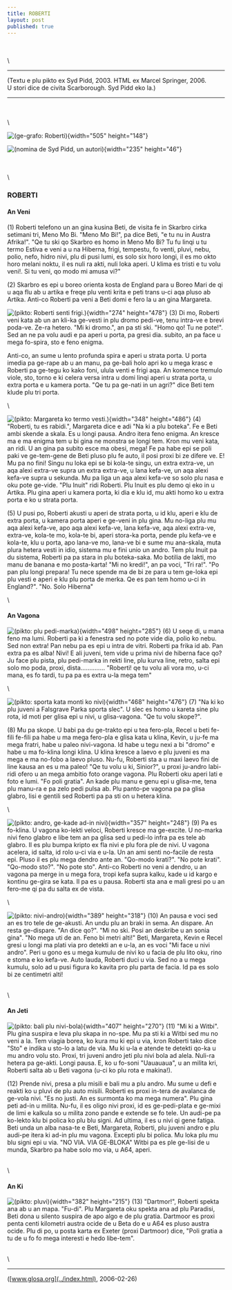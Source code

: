 ```yaml
---
title: ROBERTI
layout: post
published: true
---
```



\
\
\


-------

(Textu e plu pikto ex Syd Pidd, 2003. HTML ex Marcel Springer, 2006.\
U stori dice de civita Scarborough. Syd Pidd eko la.)

------------------------------------------------------------------------

\
\
\

![(ge-grafo: Roberti)](../pic/roberti01.jpg){width="505" height="148"}

![(nomina de Syd Pidd, un autori)](../pic/roberti03.jpg){width="235"
height="46"}

\
\
\

### ROBERTI

#### An Veni

\(1) Roberti telefono un an gina kusina Beti, de visita fe in Skarbro
cirka setimani tri, Meno Mo Bi. "Meno Mo Bi!", pa dice Beti, "e tu nu in
Austra Afrika!". "Qe tu ski qo Skarbro es homo in Meno Mo Bi? Tu fu
linqi u tu termo Estiva e veni a u na Hiberna, frigi, tempestu, fo
venti, pluvi, nebu, polio, nefo, hidro nivi, plu di pusi lumi, es solo
six horo longi, il es mo okto horo melani noktu, il es nuli ra akti,
nuli loka aperi. U klima es tristi e tu volu veni!. Si tu veni, qo modo
mi amusa vi?"

\(2) Skarbro es epi u boreo orienta kosta de England para u Boreo Mari de
qi u aqa flu ab u artika e freqe plu venti krita e peti trans u-ci aqa
pluso ab Artika. Anti-co Roberti pa veni a Beti domi e fero la u an gina
Margareta.

![(pikto: Roberti senti frigi.)](../pic/roberti02.jpg){width="274"
height="478"} (3) Di mo, Roberti veni kata ab un an kli-ka ge-vesti in
plu dromo pedi-ve, tenu intra-ve e brevi poda-ve. Ze-ra hetero. "Mi ki
dromo.", an pa sti ski. "Homo qo! Tu ne pote!". Sed an ne pa volu audi e
pa aperi u porta, pa gresi dia. subito, an pa face u mega fo-spira, sto
e feno enigma.

Anti-co, an sume u lento profunda spira e aperi u strata porta. U porta
imedia pa ge-rape ab u an manu, pa ge-bali holo apri ko u mega krasc e
Roberti pa ge-tegu ko kako foni, ulula venti e frigi aqa. An komence
tremulo viole, sto, torno e ki celera versa intra u domi linqi aperi u
strata porta, u extra porta e u kamera porta. "Qe tu pa ge-nati in un
agri?" dice Beti tem klude plu tri porta.

\

![(pikto: Margareta ko termo vesti.)](../pic/roberti04.jpg){width="348"
height="486"} (4) "Roberti, tu es rabidi.", Margareta dice e adi "Na ki
a plu boteka". Fe e Beti ambi skende a skala. Es u longi pausa. Andro
itera feno enigma. An kresce ma e ma enigma tem u bi gina ne monstra se
longi tem. Kron mu veni kata, an ridi. U an gina pa subito esce ma
obesi, mega! Fe pa habe epi se poli paki ve ge-tem-gene de Beti pluso
plu fe auto, il posi proxi bi ze difere ve. E! Mu pa no fini! Singu nu
loka epi se bi kola-te singu, un extra extra-ve, un aqa alexi extra-ve
supra un extra extra-ve, u lana kefa-ve, un aqa alexi kefa-ve supra u
sekunda. Mu pa liga un aqa alexi kefa-ve so solo plu nasa e oku pote
ge-vide. "Plu Inuit" ridi Roberti. Plu Inuit es plu demo qi eko in u
Artika. Plu gina aperi u kamera porta, ki dia e klu id, mu akti homo ko
u extra porta e ko u strata porta.

\(5) U pusi po, Roberti akusti u aperi de strata porta, u id klu, aperi e
klu de extra porta, u kamera porta aperi e ge-veni in plu gina. Mu
no-liga plu mu aqa alexi kefa-ve, apo aqa alexi kefa-ve, lana kefa-ve,
aqa alexi extra-ve, extra-ve, kola-te mo, kola-te bi, aperi stora-ka
porta, pende plu kefa-ve e kola-te, klu u porta, apo lana-ve mo, lana-ve
bi e sume mu ana-skala, muta plura hetera vesti in idio, sistema mu e
fini unio un andro. Tem plu Inuit pa du sistema, Roberti pa pa stara in
plu boteka-saka. Mo botilia de lakti, mo manu de banana e mo
posta-karta! "Mi no kredi!", an pa voci, "Tri ra!". "Po pan plu longi
prepara! Tu nece spende ma de bi ze para u tem ge-loka epi plu vesti e
aperi e klu plu porta de merka. Qe es pan tem homo u-ci in England?".
"No. Solo Hiberna"

\

#### An Vagona

![(pikto: plu pedi-marka)](../pic/roberti05.jpg){width="498"
height="285"} (6) U seqe di, u mana feno ma lumi. Roberti pa ki a
fenestra sed no pote vide dia, polio ko nebu. Sed non extra! Pan nebu pa
es epi u intra de vitri. Roberti pa frika id ab. Pan extra pa es alba!
Nivi! E ali juveni, tem vide u prima nivi de hiberna face qo? Ju face
plu pista, plu pedi-marka in rekti line, plu kurva line, retro, salta
epi solo mo poda, proxi, dista\...\...\...\..... "Roberti! qe tu volu
ali vora mo, u-ci mana, es fo tardi, tu pa pa es extra u-la mega tem"

\

![(pikto: sporta kata monti ko nivi)](../pic/roberti06.jpg){width="468"
height="476"} (7) "Na ki ko plu juveni a Falsgrave Parka sporta slec". U
slec es homo u kareta sine plu rota, id moti per glisa epi u nivi, u
glisa-vagona. "Qe tu volu skope?".

\(8) Mu pa skope. U babi pa du ge-trakto epi u tea fero-pla, Recel u beti
fe-fili fe-fili pa habe u ma mega fero-pla e glisa kata u klina, Kevin,
u ju-fe ma mega fratri, habe u paleo nivi-vagona. Id habe u tegu nexi a
bi "dromo" e habe u ma fo-klina longi klina. U klina kresce a laevo e
plu juveni es ma mega e ma no-fobo a laevo pluso. Nu-fu, Roberti sta a u
maxi laevo fini de line kausa an es u ma paleo! "Qe tu volu u ki,
Sinior?", u proxi ju-andro labi-ridi ofero u an mega ambitio foto orange
vagona. Plu Roberti oku aperi lati e foto e lumi. "Fo poli gratia". An
kade plu manu e genu epi u glisa-me, tena plu manu-ra e pa zelo pedi
pulsa ab. Plu panto-pe vagona pa pa glisa glabro, lisi e gentili sed
Roberti pa pa sti on u hetera klina.

\

![(pikto: andro, ge-kade ad-in nivi)](../pic/roberti07.jpg){width="357"
height="248"} (9) Pa es fo-klina. U vagona ko-lekti veloci, Roberti
kresce ma ge-excite. U no-marka nivi feno glabro e libe tem an pa glisa
sed u pedi-lo infra pa es tele ab glabro. Il es plu bumpa kripto ex fla
nivi e plu fora ple de nivi. U vagona acelera, id salta, id rolo u-ci
via e u-la. Un an ami senti no-facile de resta epi. Pluso il es plu mega
dendro ante an. "Qo-modo krati?". "No pote krati". "Qo-modo sto?". "No
pote sto". Anti-co Roberti no veni a dendro, u an vagona pa merge in u
mega fora, tropi kefa supra kalku, kade u id kargo e kontinu ge-gira se
kata. Il pa es u pausa. Roberti sta ana e mali gresi po u an fero-me qi
pa du salta ex de vista.

\

![(pikto: nivi-andro)](../pic/roberti08.jpg){width="389" height="318"}
(10) An pausa e voci sed an es tro tele de ge-akusti. An undu plu an
braki in sema. An dispare. An resta ge-dispare. "An dice qo?". "Mi no
ski. Posi an deskribe u an sonia gina". "No mega uti de an. Feno bi
metri alti!" Beti, Margareta, Kevin e Recel gresi u longi ma plati via
pro detekti an e u-la, an es voci "Mi face u nivi andro". Peri u gono es
u mega kumulu de nivi ko u facia de plu lito oku, rino e stoma e ko
kefa-ve. Auto lauda, Roberti duci u via. Sed no a u mega kumulu, solo ad
u pusi figura ko kavita pro plu parta de facia. Id pa es solo bi ze
centimetri alti!

\
\

#### An Jeti

![(pikto: bali plu nivi-bola)](../pic/roberti09.jpg){width="407"
height="270"} (11) "Mi ki a Witbi". Plu gina suspira e leva plu skapa in
no-spe. Mu pa sti ki a Witbi sed mu no veni a la. Tem viagia borea, ko
kura mu ki epi u via, kron Roberti tako dice "Sto" e indika u sto-lo a
latu de via. Mu ki u-la e atende te detekti qo-ka u mu andro volu sto.
Proxi, tri juveni andro jeti plu nivi bola ad alela. Nuli-ra hetera pa
ge-akti. Longi pausa. E, ko u fo-soni "Uauauaua", u an milita kri,
Roberti salta ab u Beti vagona (u-ci ko plu rota e makina!).

\(12) Prende nivi, presa a plu misili e bali mu a plu andro. Mu sume u
defi e reakti ko u pluvi de plu auto misili. Roberti es proxi in-tera de
avalanca de ge-vola nivi. "Es no justi. An es surmonta ko ma mega
numera". Plu gina peti ad-in u milita. Nu-fu, il es oligo nivi proxi, id
es ge-pedi-plata e ge-mixi de limi e kalkula so u milita zono pande e
extende se fo tele. Un audi-pe pa ko-lekto klu bi polica ko plu blu
signi. Ad ultima, il es u nivi qi gene fatiga. Beti unda un alba nasa-te
e Beti, Margareta, Roberti, plu juveni andro e plu audi-pe itera ki
ad-in plu mu vagona. Excepti plu bi polica. Mu loka plu mu blu signi epi
u via. "NO VIA. VIA GE-BLOKA" Witbi pa es ple ge-lisi de u munda,
Skarbro pa habe solo mo via, u A64, aperi.

\
\

#### An Ki

![(pikto: pluvi)](../pic/roberti10.jpg){width="382" height="215"} (13)
"Dartmor!", Roberti spekta ana ab u an mapa. "Fu-di". Plu Margareta oku
spekta ana ad plu Paradisi, Beti dona u silento suspira de apo algo e de
plu gratia. Dartmoor es proxi penta centi kilometri austra ocide de u
Beta do e u A64 es pluso austra ocide. Plu di po, u posta karta ex
Exeter (proxi Dartmoor) dice, "Poli gratia a tu de u fo fo mega
interesti e hedo libe-tem".

\
\

------------------------------------------------------------------------

([www.glosa.org](../index.html), 2006-02-26)
